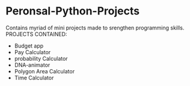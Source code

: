 # Peronsal-Python-Projects
Contains myriad of mini projects made to srengthen programming skills.
PROJECTS CONTAINED:
- Budget app
- Pay Calculator
- probability Calculator
- DNA-animator
- Polygon Area Calculator
- Time Calculator
